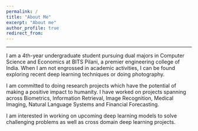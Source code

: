 ```yaml
---
permalink: /
title: "About Me"
excerpt: "About me"
author_profile: true
redirect_from: 
---
```

***
I am a 4th-year undergraduate student pursuing dual majors in Computer Science and Economics at BITS Pilani, a premier engineering college of India. When I am not engrossed in academic activities, I can be found exploring recent deep learning techniques or doing photography.

I am committed to doing research projects which have the potential of making a positive impact to humanity. I have worked on projects spanning across Biometrics, Information Retrieval, Image Recognition, Medical Imaging, Natural Language Systems and Financial Forecasting.

I am interested in working on upcoming deep learning models to solve challenging problems as well as cross domain deep learning projects.
